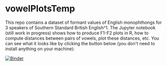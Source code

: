 # vowelPlotsTemp

This repo contains a dataset of formant values of English monophthongs for 3 speakers of Southern Standard British English^1. The Jupyter notebook (still work in progress) shows how to produce F1-F2 plots in R, how to compute distances between pairs of vowels, plot these distances, etc. You can see what it looks like by clicking the button below (you don't need to install anything on your machine):

[![Binder](https://mybinder.org/badge_logo.svg)](https://mybinder.org/v2/gh/emmanuelferragne/vowelPlotsTemp/HEAD?filepath=doFormantPlotR.ipynb)
